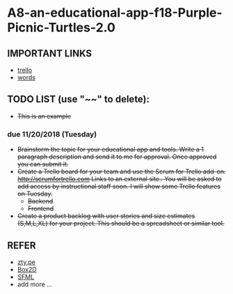 # A8-an-educational-app-f18-Purple-Picnic-Turtles-2.0


## IMPORTANT LINKS

- [trello](https://trello.com/purplepicnicturtles20)
- [words](http://www.wordfrequency.info)


## TODO LIST (use "\~~" to delete):
- ~~This is an example~~

### due 11/20/2018 (Tuesday)

- ~~Brainstorm the topic for your educational app and tools. Write a 1 paragraph description and send it to me for approval. Once approved you can submit it.~~
- ~~Create a Trello board for your team and use the Scrum for Trello add-on. http://scrumfortrello.com Links to an external site.. You will be asked to add access by instructional staff soon. I will show some Trello features on Tuesday.~~
  - ~~Backend~~
  - ~~Frontend~~
- ~~Create a product backlog with user stories and size estimates (S,M,L,XL) for your project. This should be a spreadsheet or similar tool.~~


## REFER

- [zty.pe](https://zty.pe/)
- [Box2D](https://github.com/erincatto/Box2D)
- [SFML](https://www.sfml-dev.org/index.php)
- add more ...
